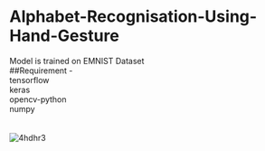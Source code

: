 # Alphabet-Recognisation-Using-Hand-Gesture
Model is trained on EMNIST Dataset</br>
##Requirement - </br>
tensorflow</br>
keras</br>
opencv-python </br>
numpy </br>
</br></br>
![4hdhr3](https://user-images.githubusercontent.com/58811384/95072324-a39d1880-0728-11eb-9170-33855833d08b.gif)
